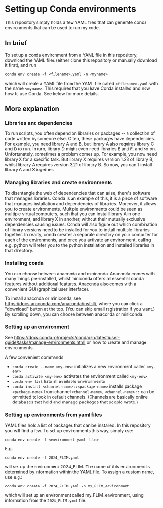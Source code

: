 

# Setting up Conda environments

This repository simply holds a few YAML files that can generate conda environments that can be used to run my code.

## In brief

To set up a conda environment from a YAML file in this repository, download the YAML files (either clone this repository or manually download it first), and run

```conda env create -f <filename>.yaml -n <myname>```

which will create a YAML file from the YAML file called `<filename>.yaml` with the name `<myname>`.
This requires that you have Conda installed and now how to use Conda. See below for more details.

## More explanation

### Libraries and dependencies 
To run scripts, you often depend on libraries or packages -- a collection of code written by someone else. Often, these packages have dependencies. For example, you need library A and B, but library A also requires library C and D to run. In turn, library D might even need libraries E and F, and so on. Unfortunately, sometimes a problem comes up. For example, you now need library X for a specific task. But library X requires version 1.23 of library B, whilst library A requires version 3.21 of library B. So now, you can't install library A and X together.

### Managing libraries and create environments
To disentangle the web of dependencies that can arise, there's software that manages libraries. Conda is an example of this, it is a piece of software that manages installation and dependencies of libraries. Moreover, it allows you to create environments. Multiple environments could be seen as multiple virtual computers, such that you can install library A in one environment, and library X in another, without their mutually exclusive dependencies causing issues. Conda will also figure out which combination of library versions need to be installed for you to install multiple libraries together. In reality, conda creates a separate directory on your computer for each of the environments, and once you activate an environment, calling e.g. python will refer you to the python installation and installed libraries in that directory. 

### Installing conda

You can choose between anaconda and miniconda. Anaconda comes with many things pre-installed, whilst miniconda offers all essential conda features without additional features. Anaconda also comes with a convenient GUI (graphical user interface).

To install anaconda or miniconda, see https://docs.anaconda.com/anaconda/install/, where you can click a "download" button at the top. (You can skip email registration if you want.) By scrolling down, you can choose between anaconda or miniconda. 

### Setting up an environment

See https://docs.conda.io/projects/conda/en/latest/user-guide/tasks/manage-environments.html on how to create and manage environments. 

A few convenient commands 
- `conda create --name <my-env>` initializes a new environment called `<my-env>`
- `conda activate <my-env>` activates the environment called `<my-env>`
- `conda env list` lists all available environments
- `conda install <channel-name>::<package-name>` installs package `<package-name>` from channel `<channel-name>`, `<channel-name>::` can be ommitted to look in default channels. (Channels are basically online databases that hold and manage packages that people wrote.)

### Setting up environments from yaml files

YAML files hold a list of packages that can be installed. In this repository you will find a few. To set up environments this way, simply use:

```conda env create -f <environment-yaml-file>```

E.g.

```conda env create -f 2024_FLIM.yaml```

will set up the environment 2024_FLIM. The name of this environment is determined by information within the YAML file. To assign a custom name, use e.g.:

```conda env create -f 2024_FLIM.yaml -n my_FLIM_environment```

which will set up an environment called my_FLIM_environment, using information from the `2024_FLIM.yaml` file.

